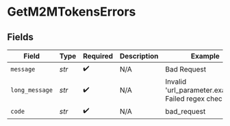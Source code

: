 # GetM2MTokensErrors


## Fields

| Field                                               | Type                                                | Required                                            | Description                                         | Example                                             |
| --------------------------------------------------- | --------------------------------------------------- | --------------------------------------------------- | --------------------------------------------------- | --------------------------------------------------- |
| `message`                                           | *str*                                               | :heavy_check_mark:                                  | N/A                                                 | Bad Request                                         |
| `long_message`                                      | *str*                                               | :heavy_check_mark:                                  | N/A                                                 | Invalid 'url_parameter.example': Failed regex check |
| `code`                                              | *str*                                               | :heavy_check_mark:                                  | N/A                                                 | bad_request                                         |